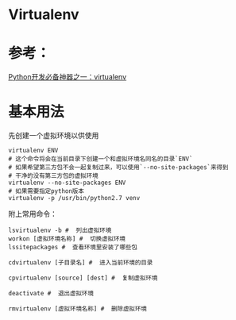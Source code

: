 
Virtualenv
=====
#  参考：
[Python开发必备神器之一：virtualenv](http://codingpy.com/article/virtualenv-must-have-tool-for-python-development/)

#  基本用法
先创建一个虚拟环境以供使用

```
virtualenv ENV
# 这个命令将会在当前目录下创建一个和虚拟环境名同名的目录`ENV`
# 如果希望第三方包不会一起复制过来，可以使用`--no-site-packages`来得到
# 干净的没有第三方包的虚拟环境
virtualenv --no-site-packages ENV 
# 如果需要指定python版本
virtualenv -p /usr/bin/python2.7 venv
```

附上常用命令：

```
lsvirtualenv -b #  列出虚拟环境
workon [虚拟环境名称] #  切换虚拟环境
lssitepackages #  查看环境里安装了哪些包

cdvirtualenv [子目录名] #  进入当前环境的目录

cpvirtualenv [source] [dest] #  复制虚拟环境

deactivate #  退出虚拟环境

rmvirtualenv [虚拟环境名称] #  删除虚拟环境
```

